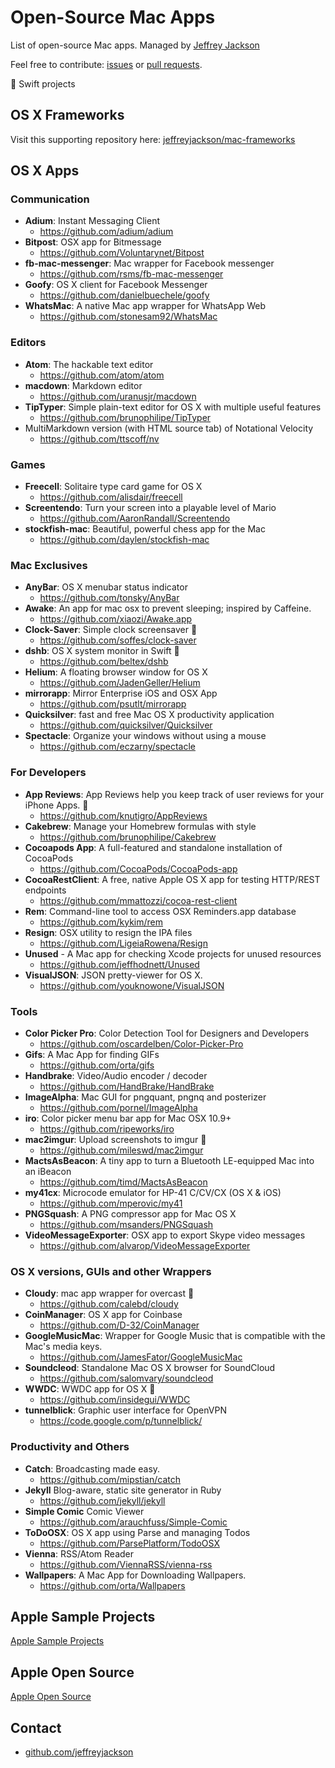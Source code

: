 # Open-Source Mac Apps

List of open-source Mac apps.  Managed by [Jeffrey Jackson](https://github.com/jeffreyjackson)

Feel free to contribute: [issues](https://github.com/jeffreyjackson/mac-apps/issues) or [pull requests](https://github.com/jeffreyjackson/mac-apps/pulls).

:large_orange_diamond: Swift projects

## OS X Frameworks

Visit this supporting repository here: [jeffreyjackson/mac-frameworks](https://github.com/jeffreyjackson/mac-frameworks)

## OS X Apps

### Communication
- **Adium**: Instant Messaging Client
  - https://github.com/adium/adium
- **Bitpost**: OSX app for Bitmessage
  - https://github.com/Voluntarynet/Bitpost
- **fb-mac-messenger**: Mac wrapper for Facebook messenger
  - https://github.com/rsms/fb-mac-messenger
- **Goofy**: OS X client for Facebook Messenger
  - https://github.com/danielbuechele/goofy
- **WhatsMac**: A native Mac app wrapper for WhatsApp Web
  - https://github.com/stonesam92/WhatsMac

### Editors
- **Atom**: The hackable text editor
  - https://github.com/atom/atom
- **macdown**: Markdown editor
  - https://github.com/uranusjr/macdown
- **TipTyper**: Simple plain-text editor for OS X with multiple useful features
  - https://github.com/brunophilipe/TipTyper
- MultiMarkdown version (with HTML source tab) of Notational Velocity
  - https://github.com/ttscoff/nv

### Games
- **Freecell**: Solitaire type card game for OS X
  - https://github.com/alisdair/freecell
- **Screentendo**: Turn your screen into a playable level of Mario
  - https://github.com/AaronRandall/Screentendo
- **stockfish-mac**: Beautiful, powerful chess app for the Mac
  - https://github.com/daylen/stockfish-mac

### Mac Exclusives
- **AnyBar**: OS X menubar status indicator
  - https://github.com/tonsky/AnyBar
- **Awake**: An app for mac osx to prevent sleeping; inspired by Caffeine.
  - https://github.com/xiaozi/Awake.app
- **Clock-Saver**: Simple clock screensaver :large_orange_diamond:
  - https://github.com/soffes/clock-saver
- **dshb**: OS X system monitor in Swift :large_orange_diamond:
  - https://github.com/beltex/dshb
- **Helium**: A floating browser window for OS X
  - https://github.com/JadenGeller/Helium
- **mirrorapp**: Mirror Enterprise iOS and OSX App
  - https://github.com/psutlt/mirrorapp
- **Quicksilver**: fast and free Mac OS X productivity application
  - https://github.com/quicksilver/Quicksilver
- **Spectacle**: Organize your windows without using a mouse
  - https://github.com/eczarny/spectacle


### For Developers
- **App Reviews**: App Reviews help you keep track of user reviews for your iPhone Apps. :large_orange_diamond:
  - https://github.com/knutigro/AppReviews
- **Cakebrew**: Manage your Homebrew formulas with style
  - https://github.com/brunophilipe/Cakebrew
- **Cocoapods App**: A full-featured and standalone installation of CocoaPods
  - https://github.com/CocoaPods/CocoaPods-app
- **CocoaRestClient**: A free, native Apple OS X app for testing HTTP/REST endpoints
  - https://github.com/mmattozzi/cocoa-rest-client
- **Rem**: Command-line tool to access OSX Reminders.app database
  - https://github.com/kykim/rem
- **Resign**: OSX utility to resign the IPA files
  - https://github.com/LigeiaRowena/Resign
- **Unused** - A Mac app for checking Xcode projects for unused resources
  - https://github.com/jeffhodnett/Unused
- **VisualJSON**: JSON pretty-viewer for OS X.
  - https://github.com/youknowone/VisualJSON

### Tools
- **Color Picker Pro**: Color Detection Tool for Designers and Developers
  - https://github.com/oscardelben/Color-Picker-Pro
- **Gifs**: A Mac App for finding GIFs
  - https://github.com/orta/gifs
- **Handbrake**: Video/Audio encoder / decoder
  - https://github.com/HandBrake/HandBrake
- **ImageAlpha**: Mac GUI for pngquant, pngnq and posterizer
  - https://github.com/pornel/ImageAlpha
- **iro**: Color picker menu bar app for Mac OSX 10.9+
  - https://github.com/ripeworks/iro
- **mac2imgur**: Upload screenshots to imgur :large_orange_diamond:
  - https://github.com/mileswd/mac2imgur
- **MactsAsBeacon**: A tiny app to turn a Bluetooth LE-equipped Mac into an iBeacon
  - https://github.com/timd/MactsAsBeacon
- **my41cx**: Microcode emulator for HP-41 C/CV/CX (OS X & iOS)
  - https://github.com/mperovic/my41
- **PNGSquash**: A PNG compressor app for Mac OS X
  - https://github.com/msanders/PNGSquash
- **VideoMessageExporter**: OSX app to export Skype video messages
  - https://github.com/alvarop/VideoMessageExporter

### OS X versions, GUIs and other Wrappers
- **Cloudy**: mac app wrapper for overcast :large_orange_diamond:
  - https://github.com/calebd/cloudy
- **CoinManager**: OS X app for Coinbase
  - https://github.com/D-32/CoinManager
- **GoogleMusicMac**: Wrapper for Google Music that is compatible with the Mac's media keys.
  - https://github.com/JamesFator/GoogleMusicMac
- **Soundcleod**: Standalone Mac OS X browser for SoundCloud
  - https://github.com/salomvary/soundcleod
- **WWDC**: WWDC app for OS X :large_orange_diamond:
  - https://github.com/insidegui/WWDC
- **tunnelblick**: Graphic user interface for OpenVPN
  - https://code.google.com/p/tunnelblick/

### Productivity and Others
- **Catch**: Broadcasting made easy.
  - https://github.com/mipstian/catch
- **Jekyll** Blog-aware, static site generator in Ruby
  - https://github.com/jekyll/jekyll
- **Simple Comic** Comic Viewer
  - https://github.com/arauchfuss/Simple-Comic
- **ToDoOSX**: OS X app using Parse and managing Todos
  - https://github.com/ParsePlatform/TodoOSX
- **Vienna**: RSS/Atom Reader
  - https://github.com/ViennaRSS/vienna-rss
- **Wallpapers**: A Mac App for Downloading Wallpapers.
  - https://github.com/orta/Wallpapers
## Apple Sample Projects
[Apple Sample Projects](https://developer.apple.com/library/mac/navigation/#section=Resource%20Types&topic=Sample%20Code)

## Apple Open Source
[Apple Open Source](http://www.opensource.apple.com/)

## Contact

- [github.com/jeffreyjackson](https://github.com/jeffreyjackson)
